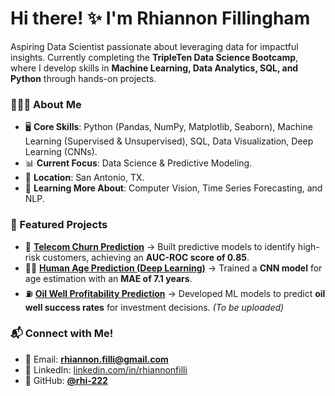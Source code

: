 # Hi there! ✨ I'm Rhiannon Fillingham

Aspiring Data Scientist passionate about leveraging data for impactful insights. Currently completing the **TripleTen Data Science Bootcamp**, where I develop skills in **Machine Learning, Data Analytics, SQL, and Python** through hands-on projects.

### 👩🏻‍💻 About Me
- 🖥️ **Core Skills**: Python (Pandas, NumPy, Matplotlib, Seaborn), Machine Learning (Supervised & Unsupervised), SQL, Data Visualization, Deep Learning (CNNs).
- 📊 **Current Focus**: Data Science & Predictive Modeling.
- 📍 **Location**: San Antonio, TX.
- 🌱 **Learning More About**: Computer Vision, Time Series Forecasting, and NLP.

### 🔭 Featured Projects
- 📡 **[Telecom Churn Prediction](https://github.com/rhi-222/telecom-churn-prediction)** → Built predictive models to identify high-risk customers, achieving an **AUC-ROC score of 0.85**.
- 🧑‍🎨 **[Human Age Prediction (Deep Learning)](https://github.com/rhi-222/human-age-prediction)** → Trained a **CNN model** for age estimation with an **MAE of 7.1 years**.
- ⛽ **[Oil Well Profitability Prediction](#)** → Developed ML models to predict **oil well success rates** for investment decisions. *(To be uploaded)*

### 📬 Connect with Me!
- 📧 Email: **rhiannon.filli@gmail.com**
- 💼 LinkedIn: [linkedin.com/in/rhiannonfilli](https://www.linkedin.com/in/rhiannonfilli)
- 🔗 GitHub: **[@rhi-222](https://github.com/rhi-222)**
